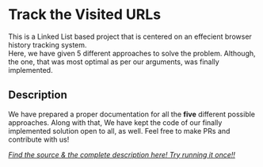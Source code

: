 # Track the Visited URLs  
This is a Linked List based project that is centered on an effecient browser history tracking system.  
Here, we have given 5 different approaches to solve the problem. Although, the one, that was most optimal as per our arguments, was finally implemented.  

## Description
We have prepared a proper documentation for all the **five** different possible approaches. Along with that, We have kept the code of our finally implemented solution open to all, as well. Feel free to make PRs and contribute with us!  

[_Find the source & the complete description here! Try running it once!!_](Project1/A%20Web%20History%20Tracker.ipynb)
<!--    the above link will take you to the projects' branch 
where this problem's solution will be deployed    -->
